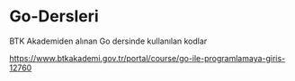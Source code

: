 # Go-Dersleri
BTK Akademiden alınan Go dersinde kullanılan kodlar

https://www.btkakademi.gov.tr/portal/course/go-ile-programlamaya-giris-12760
